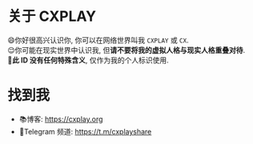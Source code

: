 # 关于 CXPLAY

😄你好很高兴认识你, 你可以在网络世界叫我 `CXPLAY` 或 `CX`.  
😌你可能在现实世界中认识我, 但**请不要将我的虚拟人格与现实人格重叠对待**.  
🙂**此 ID 没有任何特殊含义**, 仅作为我的个人标识使用.  

# 找到我

- 📚博客: https://cxplay.org
- 📢Telegram 频道: https://t.m/cxplayshare